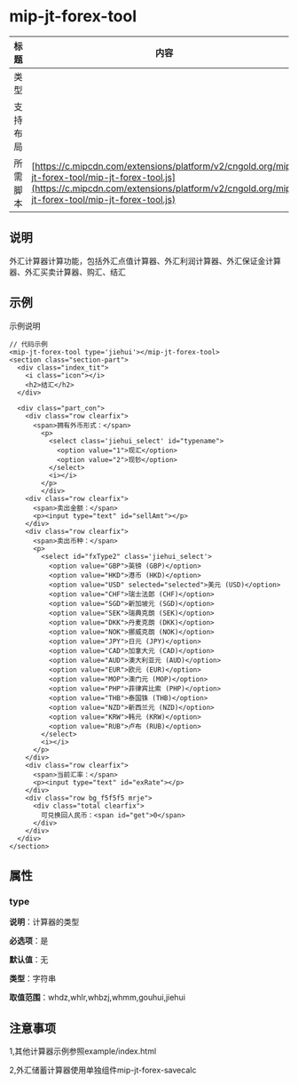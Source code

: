 # mip-jt-forex-tool

标题|内容
----|----
类型|
支持布局|
所需脚本| [https://c.mipcdn.com/extensions/platform/v2/cngold.org/mip-jt-forex-tool/mip-jt-forex-tool.js](https://c.mipcdn.com/extensions/platform/v2/cngold.org/mip-jt-forex-tool/mip-jt-forex-tool.js)

## 说明

外汇计算器计算功能，包括外汇点值计算器、外汇利润计算器、外汇保证金计算器、外汇买卖计算器、购汇、结汇

## 示例

示例说明

```
// 代码示例
<mip-jt-forex-tool type='jiehui'></mip-jt-forex-tool>
<section class="section-part">   
  <div class="index_tit">
    <i class="icon"></i>
    <h2>结汇</h2>
  </div>

  <div class="part_con">
    <div class="row clearfix">
      <span>拥有外币形式：</span>
        <p>
          <select class='jiehui_select' id="typename">
            <option value="1">现汇</option>
            <option value="2">现钞</option>
          </select>
          <i></i>
        </p>
        </div>
    <div class="row clearfix">
      <span>卖出金额：</span>
      <p><input type="text" id="sellAmt"></p>
    </div>
    <div class="row clearfix">
      <span>卖出币种：</span>
      <p>
        <select id="fxType2" class='jiehui_select'>
          <option value="GBP">英镑 (GBP)</option>
          <option value="HKD">港币 (HKD)</option>
          <option value="USD" selected="selected">美元 (USD)</option>
          <option value="CHF">瑞士法郎 (CHF)</option>
          <option value="SGD">新加坡元 (SGD)</option>
          <option value="SEK">瑞典克朗 (SEK)</option>
          <option value="DKK">丹麦克朗 (DKK)</option>
          <option value="NOK">挪威克朗 (NOK)</option>
          <option value="JPY">日元 (JPY)</option>
          <option value="CAD">加拿大元 (CAD)</option>
          <option value="AUD">澳大利亚元 (AUD)</option>
          <option value="EUR">欧元 (EUR)</option>
          <option value="MOP">澳门元 (MOP)</option>
          <option value="PHP">菲律宾比索 (PHP)</option>
          <option value="THB">泰国铢 (THB)</option>
          <option value="NZD">新西兰元 (NZD)</option>
          <option value="KRW">韩元 (KRW)</option>
          <option value="RUB">卢布 (RUB)</option>
        </select>
        <i></i>
      </p>
    </div>
    <div class="row clearfix">
      <span>当前汇率：</span>
      <p><input type="text" id="exRate"></p>
    </div>
    <div class="row bg_f5f5f5 mrje">
      <div class="total clearfix">
        可兑换回人民币：<span id="get">0</span>
      </div>
    </div>
  </div>
</section>

```

## 属性

### type

**说明**：计算器的类型

**必选项**：是

**默认值**：无

**类型**：字符串

**取值范围**：whdz,whlr,whbzj,whmm,gouhui,jiehui

## 注意事项

1,其他计算器示例参照example/index.html

2,外汇储蓄计算器使用单独组件mip-jt-forex-savecalc
